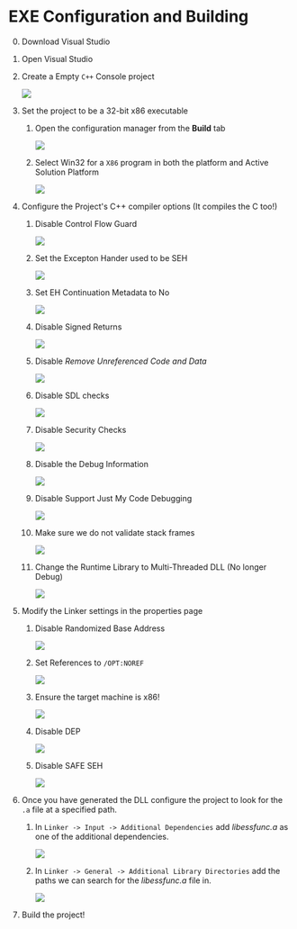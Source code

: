 # EXE Configuration and Building
0. Download Visual Studio
0. Open Visual Studio 
1. Create a Empty `C++` Console project

    <img src="Images/I1.png">

2. Set the project to be a 32-bit x86 executable
   1. Open the configuration manager from the **Build** tab

        <img src="Images/I2.png">

    2. Select Win32 for a `X86` program in both the platform and Active Solution Platform 

        <img src="Images/I3.png">

3. Configure the Project's C++ compiler options (It compiles the C too!)
   1. Disable Control Flow Guard

        <img src="Images/I4.png">

    2. Set the Excepton Hander used to be SEH

        <img src="Images/I5.png">

    3. Set EH Continuation Metadata to No

        <img src="Images/I6.png">

    4. Disable Signed Returns 

        <img src="Images/I7.png">

    5. Disable  *Remove Unreferenced Code and Data*

        <img src="Images/I8.png">
    
    6. Disable SDL checks 

        <img src="Images/I9.png">
    
    7. Disable Security Checks 

        <img src="Images/I10.png">

    8. Disable the Debug Information 

        <img src="Images/I16.png">

    9. Disable Support Just My Code Debugging 

        <img src="Images/I17.png">

    10. Make sure we do not validate stack frames 

        <img src="Images/I18.png">

    11. Change the Runtime Library to Multi-Threaded DLL (No longer Debug)

        <img src="Images/I19.png">

4. Modify the Linker settings in the properties page
   1. Disable Randomized Base Address 

        <img src="Images/I11.png">
   
   2. Set References to `/OPT:NOREF`

        <img src="Images/I12.png">
   
   3. Ensure the target machine is x86!

        <img src="Images/I13.png">

   4. Disable DEP

        <img src="Images/I14.png">
   
   5. Disable SAFE SEH

        <img src="Images/I15.png">

5. Once you have generated the DLL configure the project to look for the `.a` file at a specified path.
   1. In `Linker -> Input -> Additional Dependencies` add *libessfunc.a* as one of the additional dependencies.

        <img src="Images/I20.png">

   2. In `Linker -> General -> Additional Library Directories` add the paths we can search for the *libessfunc.a* file in.

        <img src="Images/I21.png">

6. Build the project!